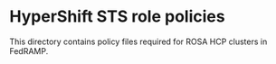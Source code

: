# HyperShift STS role policies

This directory contains policy files required for ROSA HCP clusters in FedRAMP.
